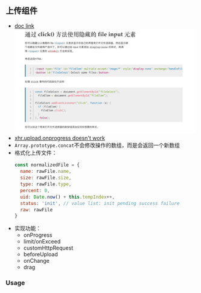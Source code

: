 ## 上传组件
* [doc link](https://developer.mozilla.org/zh-CN/docs/Web/API/File/Using_files_from_web_applications)
![](https://raw.githubusercontent.com/wangkaiwd/drawing-bed/master/20201019111435.png)
* [xhr.upload.onprogress doesn't work](https://stackoverflow.com/a/14161642/12819402)
* `Array.prototype.concat`不会修改操作的数组，而是会返回一个新数组
* 格式化上传文件：
  ```js
  const normalizedFile = {
    name: rawFile.name,
    size: rawFile.size,
    type: rawFile.type,
    percent: 0,
    uid: Date.now() + this.tempIndex++,
    status: 'init', // value list: init pending success failure
    raw: rawFile
  }
  ```
* 实现功能：
  * onProgress
  * limit/onExceed
  * customHttpRequest
  * beforeUpload
  * onChange
  * drag
### Usage
